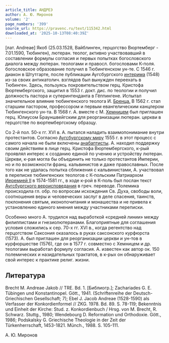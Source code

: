 ```yaml
---
article_title: АНДРЕЭ
author: А. Ю. Миронов
volume: '2'
page_numbers: '399'
source_url: https://pravenc.ru/text/115342.html
downloaded_at: '2025-10-13T08:40:39Z'
---
```


[лат. Andreae] Якоб (25.03.1528, Вайблинген, герцогство Вюртемберг - 7.01.1590, Тюбинген), лютеран. теолог, активно участвовавший в составлении формулы согласия и первых попытках богословского диалога между лютеран. теологами и правосл. богословами К-поля. богословское образование получил в Тюбингенском ун-те. С 1546 г. диакон в Штутгарте, после публикации Аугсбургского [интерима](https://pravenc.ru/text/интерим.html) (1548) из-за своих антикатолич. взглядов был вынужден переехать в Тюбинген. Здесь, пользуясь покровительством герц. Кристофа Вюртембергского, защитил в 1553 г. докт. дис. по теологии и получил должность пастора и суперинтенданта в Гёппингене. Испытал значительное влияние тюбингенского теолога И. [Бренца.](<https://pravenc.ru/text/Бренца .html>) В 1562 г. стал старшим пастором, профессором и первым евангелическим канцлером Тюбингенского ун-та. В 1568 г. А. вместе с М. [Хемницем](https://pravenc.ru/text/Хемницем.html) был приглашен герц. Юлиусом Брауншвейгским для реорганизации лютеран. церкви в герцогстве по вюртембергскому образцу.

Со 2-й пол. 50-х гг. XVI в. А. пытался наладить взаимопонимание внутри протестантов. Согласно [Аугсбургскому миру](<https://pravenc.ru/text/Аугсбургскому миру.html>) 1555 г. в этот процесс с самого начала не были включены [анабаптисты](https://pravenc.ru/text/анабаптисты.html). А. находил поддержку своим действиям в лице герц. Кристофа Вюртембергского, к-рый проявлял интерес к созданию единой по учению и устройству лютеран. Церкви, к-рая могла бы объединить не только протестантов Империи, но и по возможности франц. кальвинистов и даже православных. После того как не удалась попытка сближения с кальвинистами, А. участвовал в переписке тюбингенских теологов с К-польским Патриархом [Иеремией II](<https://pravenc.ru/text/Иеремия II.html>) в 1574-1581 гг., в ходе к-рой в К-поль был послан текст [Аугсбургского вероисповедания](<https://pravenc.ru/text/АУГСБУРГСКОЕ ИСПОВЕДАНИЕ.html>) в греч. переводе. Полемика происходила гл. обр. по вопросам исхождения Св. Духа, свободы воли, соотношения веры и человеческих заслуг в деле спасения, таинств, поклонения святым, иконопочитания и монашества и не привела к установлению единого мнения между участниками переписки.

Особенно много А. трудился над выработкой «средней линии» между филиппистами и гнезиолютеранами. Благоприятные для соглашения условия сложились к сер. 70-х гг. XVI в., когда регентство над герцогством Саксония оказалось в руках саксонского курфюрста (1573). А. был приглашен для реорганизации церкви и ун-тов в курфюршестве (1576), где он в 1577 г. совместно с Хемницем и др. теологами выработал формулу согласия. А. известен как автор ок. 150 полемических и назидательных трактатов, в к-рых он обнаруживает свой интерес к практике религ. жизни.

## Литература

Brecht M. Andreae Jakob // TRE. Bd. 1. [Библиогр.]; Zachariades G. E. Tübingen und Konstantinopel. Gött., 1941. (Schriftenreihe der Deutsch-Griechischen Gesellschaft; 7); Ebel J. Jacob Andreae (1528-1590) als Verfasser der Konkordienformel // ZKG. 1978. Bd. 89. S. 78-119; Bekenntnis und Einheit der Kirche: Stud. z. Konkordienbuch / Hrsg. von M. Brecht, R. Schwarz. Stuttg., 1980; Wendebourg D. Reformation und Orthodoxie. Gött., 1986; Podskalsky G. Griechische Theologie in der Zeit der Türkenherrschaft, 1453-1821. Münch., 1988. S. 105-111.

А. Ю. Миронов
